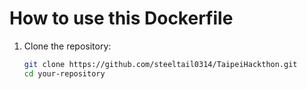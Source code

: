 # How to use this Dockerfile

1. Clone the repository:

   ```bash
   git clone https://github.com/steeltail0314/TaipeiHackthon.git
   cd your-repository
